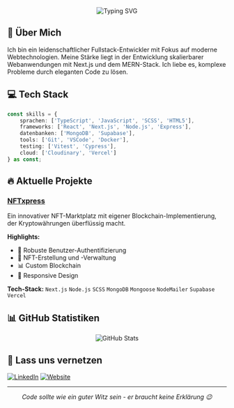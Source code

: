 <div align="center">
  <img src="https://readme-typing-svg.herokuapp.com?font=Fira+Code&size=27&duration=3000&pause=1000&color=FFFFFF&center=true&vCenter=true&width=435&lines=Hey%2C+ich+bin+Danny!+%F0%9F%91%8B;Founder+%26+CEO+von+DevDanny+%F0%9F%92%BB" alt="Typing SVG" />
</div>

## 🚀 Über Mich

Ich bin ein leidenschaftlicher Fullstack-Entwickler mit Fokus auf moderne Webtechnologien. Meine Stärke liegt in der Entwicklung skalierbarer Webanwendungen mit Next.js und dem MERN-Stack. Ich liebe es, komplexe Probleme durch eleganten Code zu lösen.

## 💻 Tech Stack

```typescript
const skills = {
    sprachen: ['TypeScript', 'JavaScript', 'SCSS', 'HTML5'],
    frameworks: ['React', 'Next.js', 'Node.js', 'Express'],
    datenbanken: ['MongoDB', 'Supabase'],
    tools: ['Git', 'VSCode', 'Docker'],
    testing: ['Vitest', 'Cypress'],
    cloud: ['Cloudinary', 'Vercel']
} as const;
```

## 🔥 Aktuelle Projekte

### [NFTxpress](https://www.nftxpress.de/) 
Ein innovativer NFT-Marktplatz mit eigener Blockchain-Implementierung, der Kryptowährungen überflüssig macht.

**Highlights:**
- 🔐 Robuste Benutzer-Authentifizierung
- 🎨 NFT-Erstellung und -Verwaltung
- 📊 Custom Blockchain
- 📱 Responsive Design

**Tech-Stack:** `Next.js` `Node.js` `SCSS` `MongoDB` `Mongoose` `NodeMailer` `Supabase` `Vercel`

## 📊 GitHub Statistiken

<div align="center">
  <img src="https://github-readme-stats.vercel.app/api?username=dannynothdurft&show_icons=true&theme=radical" alt="GitHub Stats" />
</div>

## 🤝 Lass uns vernetzen

[![LinkedIn](https://img.shields.io/badge/LinkedIn-0077B5?style=for-the-badge&logo=linkedin&logoColor=white)](https://www.linkedin.com/in/danny-nothdurft/)
[![Website](https://img.shields.io/badge/Website-FF7139?style=for-the-badge&logo=Firefox-Browser&logoColor=white)](https://www.danny-nothdurft.de/)

---

<div align="center">
  <i>Code sollte wie ein guter Witz sein - er braucht keine Erklärung 😉</i>
</div>
